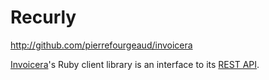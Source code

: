 # Recurly

<http://github.com/pierrefourgeaud/invoicera>

[Invoicera](http://invoicera.com/)'s Ruby client library is an interface to its
[REST API](http://www.invoicera.com/api/).
